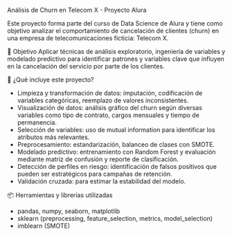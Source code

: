 Análisis de Churn en Telecom X - Proyecto Alura

Este proyecto forma parte del curso de Data Science de Alura y tiene como objetivo analizar el comportamiento de cancelación de clientes (churn) en una empresa de telecomunicaciones ficticia: Telecom X.

🚀 Objetivo
Aplicar técnicas de análisis exploratorio, ingeniería de variables y modelado predictivo para identificar patrones y variables clave que influyen en la cancelación del servicio por parte de los clientes.

🧠 ¿Qué incluye este proyecto?
- Limpieza y transformación de datos: imputación, codificación de variables categóricas, reemplazo de valores inconsistentes.
- Visualización de datos: análisis gráfico del churn según diversas variables como tipo de contrato, cargos mensuales y tiempo de permanencia.
- Selección de variables: uso de mutual information para identificar los atributos más relevantes.
- Preprocesamiento: estandarización, balanceo de clases con SMOTE.
- Modelado predictivo: entrenamiento con Random Forest y evaluación mediante matriz de confusión y reporte de clasificación.
- Detección de perfiles en riesgo: identificación de falsos positivos que pueden ser estratégicos para campañas de retención.
- Validación cruzada: para estimar la estabilidad del modelo.
  
📦 Herramientas y librerías utilizadas
- pandas, numpy, seaborn, matplotlib
- sklearn (preprocessing, feature_selection, metrics, model_selection)
- imblearn (SMOTE)
